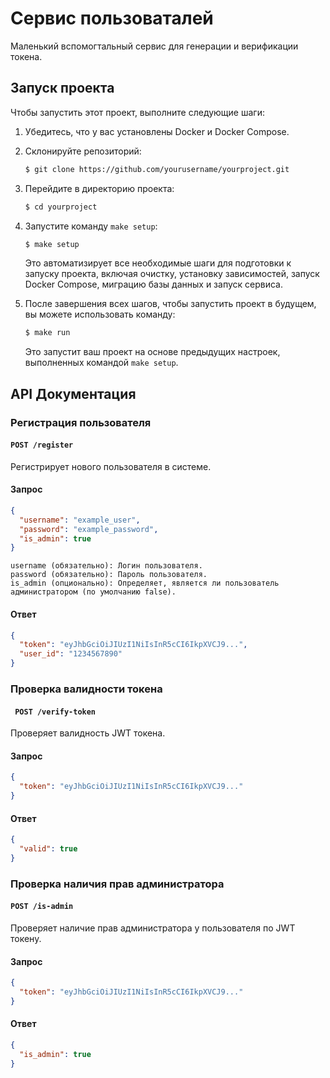 # Сервис пользоваталей

Маленький вспомогтальный сервис для генерации и верификации токена.

## Запуск проекта

Чтобы запустить этот проект, выполните следующие шаги:

1. Убедитесь, что у вас установлены Docker и Docker Compose.
2. Склонируйте репозиторий:

    ```bash
    $ git clone https://github.com/yourusername/yourproject.git
    ```

3. Перейдите в директорию проекта:

    ```bash
    $ cd yourproject
    ```

4. Запустите команду `make setup`:

    ```bash
    $ make setup
    ```

   Это автоматизирует все необходимые шаги для подготовки к запуску проекта, включая очистку, установку зависимостей, запуск Docker Compose, миграцию базы данных и запуск сервиса.


5.  После завершения всех шагов, чтобы запустить проект в будущем, вы можете использовать команду:

    ```bash
    $ make run
    ```

    Это запустит ваш проект на основе предыдущих настроек, выполненных командой `make setup`.

## API Документация

### Регистрация пользователя

#### `POST /register`

Регистрирует нового пользователя в системе.

#### Запрос

```json
{
  "username": "example_user",
  "password": "example_password",
  "is_admin": true
}
```

    username (обязательно): Логин пользователя.
    password (обязательно): Пароль пользователя.
    is_admin (опционально): Определяет, является ли пользователь администратором (по умолчанию false).

#### Ответ


```json
{
  "token": "eyJhbGciOiJIUzI1NiIsInR5cCI6IkpXVCJ9...",
  "user_id": "1234567890"
}
```

### Проверка валидности токена
#### ` POST /verify-token`

Проверяет валидность JWT токена.
#### Запрос

```json
{
  "token": "eyJhbGciOiJIUzI1NiIsInR5cCI6IkpXVCJ9..."
}
```

#### Ответ

```json
{
  "valid": true
}
```

### Проверка наличия прав администратора
#### `POST /is-admin`

Проверяет наличие прав администратора у пользователя по JWT токену.
#### Запрос

```json
{
  "token": "eyJhbGciOiJIUzI1NiIsInR5cCI6IkpXVCJ9..."
}
```

#### Ответ

```json
{
  "is_admin": true
}
```
